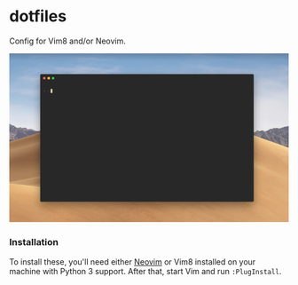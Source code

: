# dotfiles

Config for Vim8 and/or Neovim.

![terminal screenshot](screenshot.png "Screenshot of terminal")

### Installation

To install these, you'll need either [Neovim](https://neovim.io/) or Vim8 installed on your machine with Python 3 support. After that, start Vim and run `:PlugInstall`.

